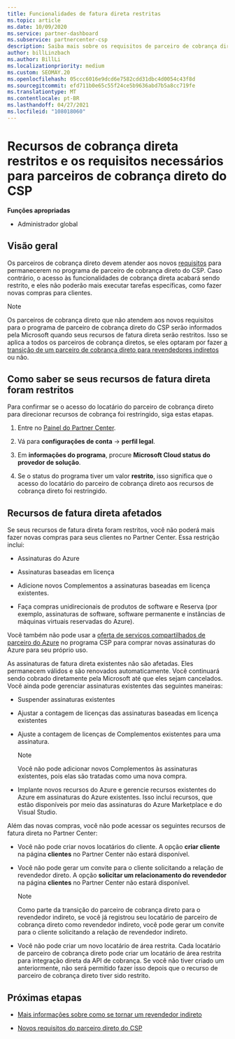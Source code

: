 ```yaml
---
title: Funcionalidades de fatura direta restritas
ms.topic: article
ms.date: 10/09/2020
ms.service: partner-dashboard
ms.subservice: partnercenter-csp
description: Saiba mais sobre os requisitos de parceiro de cobrança direto do CSP e o que fazer para evitar que os recursos sejam restritos. Descubra se seus recursos foram restritos.
author: billLinzbach
ms.author: BillLi
ms.localizationpriority: medium
ms.custom: SEOMAY.20
ms.openlocfilehash: 05ccc6016e9dcd6e7582cdd31dbc4d0054c43f8d
ms.sourcegitcommit: efd711b0e65c55f24ce5b9636abd7b5a8cc719fe
ms.translationtype: MT
ms.contentlocale: pt-BR
ms.lasthandoff: 04/27/2021
ms.locfileid: "108018060"
---
```

# <a name="restricted-direct-bill-capabilities-and-the-requirements-needed-for-csp-direct-bill-partners"></a>Recursos de cobrança direta restritos e os requisitos necessários para parceiros de cobrança direto do CSP

**Funções apropriadas**

- Administrador global

## <a name="overview"></a>Visão geral

Os parceiros de cobrança direto devem atender aos novos [requisitos](direct-partner-new-requirements.md) para permanecerem no programa de parceiro de cobrança direto do CSP. Caso contrário, o acesso às funcionalidades de cobrança direta acabará sendo restrito, e eles não poderão mais executar tarefas específicas, como fazer novas compras para clientes.

> [!Note]
> Os parceiros de cobrança direto que não atendem aos novos requisitos para o programa de parceiro de cobrança direto do CSP serão informados pela Microsoft quando seus recursos de fatura direta serão restritos. Isso se aplica a todos os parceiros de cobrança diretos, se eles optaram por fazer [a transição de um parceiro de cobrança direto para revendedores indiretos](transition-direct-to-indirect.md) ou não.  

## <a name="how-to-tell-if-your-direct-bill-capabilities-has-been-restricted"></a>Como saber se seus recursos de fatura direta foram restritos

Para confirmar se o acesso do locatário do parceiro de cobrança direto para direcionar recursos de cobrança foi restringido, siga estas etapas.

1. Entre no [Painel do Partner Center](https://partner.microsoft.com/dashboard).

2. Vá para **configurações de conta**  ->  **perfil legal**.

3. Em **informações do programa**, procure **Microsoft Cloud status do provedor de solução**.

4. Se o status do programa tiver um valor **restrito**, isso significa que o acesso do locatário do parceiro de cobrança direto aos recursos de cobrança direto foi restringido.

## <a name="affected-direct-bill-capabilities"></a>Recursos de fatura direta afetados

Se seus recursos de fatura direta foram restritos, você não poderá mais fazer novas compras para seus clientes no Partner Center. Essa restrição inclui:

- Assinaturas do Azure

- Assinaturas baseadas em licença

- Adicione novos Complementos a assinaturas baseadas em licença existentes.

- Faça compras unidirecionais de produtos de software e Reserva (por exemplo, assinaturas de software, software permanente e instâncias de máquinas virtuais reservadas do Azure).

Você também não pode usar a [oferta de serviços compartilhados de parceiro do Azure](shared-services.md) no programa CSP para comprar novas assinaturas do Azure para seu próprio uso.

As assinaturas de fatura direta existentes não são afetadas. Eles permanecem válidos e são renovados automaticamente. Você continuará sendo cobrado diretamente pela Microsoft até que eles sejam cancelados. Você ainda pode gerenciar assinaturas existentes das seguintes maneiras:

- Suspender assinaturas existentes

- Ajustar a contagem de licenças das assinaturas baseadas em licença existentes

- Ajuste a contagem de licenças de Complementos existentes para uma assinatura. 

    >[!Note]
    >Você não pode adicionar novos Complementos às assinaturas existentes, pois elas são tratadas como uma nova compra.

- Implante novos recursos do Azure e gerencie recursos existentes do Azure em assinaturas do Azure existentes. Isso inclui recursos, que estão disponíveis por meio das assinaturas do Azure Marketplace e do Visual Studio.

Além das novas compras, você não pode acessar os seguintes recursos de fatura direta no Partner Center:

- Você não pode criar novos locatários do cliente. A opção **criar cliente** na página **clientes** no Partner Center não estará disponível.

- Você não pode gerar um convite para o cliente solicitando a relação de revendedor direto. A opção **solicitar um relacionamento do revendedor** na página **clientes** no Partner Center não estará disponível.

    >[!NOTE]
    >Como parte da transição do parceiro de cobrança direto para o revendedor indireto, se você já registrou seu locatário de parceiro de cobrança direto como revendedor indireto, você pode gerar um convite para o cliente solicitando a relação de revendedor indireto.

- Você não pode criar um novo locatário de área restrita. Cada locatário de parceiro de cobrança direto pode criar um locatário de área restrita para integração direta da API de cobrança. Se você não tiver criado um anteriormente, não será permitido fazer isso depois que o recurso de parceiro de cobrança direto tiver sido restrito.  

## <a name="next-steps"></a>Próximas etapas

- [Mais informações sobre como se tornar um revendedor indireto](https://assetsprod.microsoft.com/csp-directbill-to-indirect-transition.pdf)

- [Novos requisitos do parceiro direto do CSP](direct-partner-new-requirements.md)
